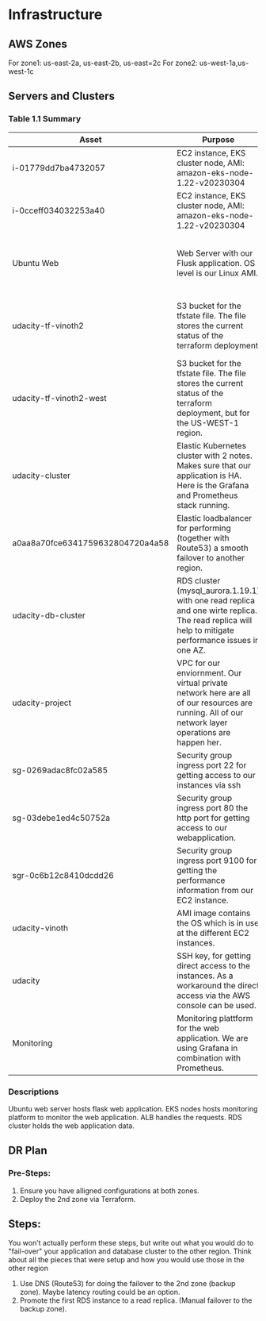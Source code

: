 # Infrastructure

## AWS Zones
For zone1: us-east-2a, us-east-2b, us-east=2c For zone2: us-west-1a,us-west-1c

## Servers and Clusters

### Table 1.1 Summary
| Asset                            | Purpose                                                                                                                                             | Size           | Qty | DR                                                                   |
|----------------------------------|-----------------------------------------------------------------------------------------------------------------------------------------------------|----------------|-----|----------------------------------------------------------------------|
| i-01779dd7ba4732057              | EC2 instance, EKS cluster node, AMI: amazon-eks-node-1.22-v20230304                                                                                 | t3 medium      | 1   | Yes, has to be replicated. Runs in a single AZ.                      |
| i-0cceff034032253a40             | EC2 instance, EKS cluster node, AMI: amazon-eks-node-1.22-v20230304                                                                                 | t3 medium      | 1   | Yes, has to be replicated. Runs in a single AZ.                      |
| Ubuntu Web                       | Web Server with our Flusk application. OS level is our Linux AMI.                                                                                   | t3 micro       | 1   | Yes, has to be replicated (our webserver) Runs in a single AZ.       |
| udacity-tf-vinoth2               | S3 bucket for the tfstate file. The file stores the current status of the terraform deployment                                                      | S3             | 1   | Yes for storing the tfstate, re-create S3 store, Runs in a single AZ |
| udacity-tf-vinoth2-west          | S3 bucket for the tfstate file. The file stores the current status of the terraform deployment, but for the US-WEST-1 region.                       | S3             | 1   | Yes for storing the tfstate, re-create S3 store, Runs in a single AZ |
| udacity-cluster                  | Elastic Kubernetes cluster with 2 notes. Makes sure that our application is HA. Here is the Grafana and Prometheus stack running.                   | EKS cluster    | 1   | Yes for serving the requests, Runs in a single AZ                    |
| a0aa8a70fce6341759632804720a4a58 | Elastic loadbalancer for performing (together with Route53) a smooth failover to another region.                                                    | ALB            | 1   | Yes for serving the requests, Runs in a single AZ                    |
| udacity-db-cluster               | RDS cluster (mysql_aurora.1.19.1) with one read replica and one wirte replica. The read replica will help to mitigate performance issues in one AZ. | db.t2.small    | 1   | Yes otherwise we cannot store data into our db, multi AZ.            |
| udacity-project                  | VPC for our enviornment. Our virtual private network here are all of our resources are running. All of our network layer operations are happen her. | VPC            | 1   | No, will be recreated after redeployment                             |
| sg-0269adac8fc02a585             | Security group ingress port 22 for getting access to our instances via ssh                                                                          | Security group | 1   | Yes, we need this for SSH access                                     |
| sg-03debe1ed4c50752a             | Security group ingress port 80 the http port for getting access to our webapplication.                                                              | Security group | 1   | Yes, we need this for the HTTPD server                               |
| sgr-0c6b12c8410dcdd26            | Security group ingress port 9100 for getting the performance information from our EC2 instance.                                                     | Security group | 1   | Yes, we need this for the Flusk client at the EC2 instance.          |
| udacity-vinoth                   | AMI image contains the OS which is in use at the different EC2 instances.                                                                           | AMI            | 1   | Yes, this is the baseline for our Linux instances.                   |
| udacity                          | SSH key, for getting direct access to the instances. As a workaround the direct access via the AWS console can be used.                             | N/A            | 1   | SSH key for the instances.                                           |
| Monitoring                       | Monitoring plattform for the web application. We are using Grafana in combination with Prometheus.                                                  | N/A            | 1   | Yes, we need this also in our backup zone.                           |

### Descriptions
Ubuntu web server hosts flask web application.
EKS nodes hosts monitoring platform to monitor the web application.
ALB handles the requests.
RDS cluster holds the web application data.

## DR Plan
### Pre-Steps:
1. Ensure you have alligned configurations at both zones.
2. Deploy the 2nd zone via Terraform.

## Steps:
You won't actually perform these steps, but write out what you would do to "fail-over" your application and database cluster to the other region. Think about all the pieces that were setup and how you would use those in the other region
1. Use DNS (Route53) for doing the failover to the 2nd zone (backup zone). Maybe latency routing could be an option.
2. Promote the first RDS instance to a read replica. (Manual failover to the backup zone).